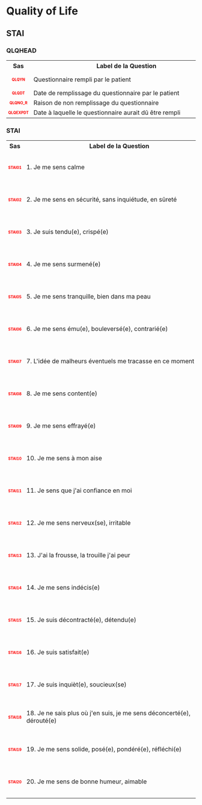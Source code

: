 # Quality of Life 
## STAI 
### QLQHEAD 

<table style='width:100%;'>
<tr>
<th style='width:50px; text-align:center;'><strong>Sas</strong></th>
<th style='width:600px; text-align:center;'><strong>&nbsp;&nbsp;&nbsp;&nbsp;&nbsp;&nbsp;&nbsp;&nbsp;&nbsp;&nbsp;&nbsp;&nbsp;&nbsp;&nbsp;&nbsp;&nbsp;&nbsp;&nbsp;&nbsp;&nbsp;&nbsp;&nbsp;&nbsp;&nbsp;&nbsp;&nbsp;&nbsp;&nbsp;&nbsp;&nbsp;&nbsp;&nbsp;&nbsp;&nbsp;&nbsp;&nbsp;&nbsp;&nbsp;&nbsp;Label&nbsp;de&nbsp;la&nbsp;Question&nbsp;&nbsp;&nbsp;&nbsp;&nbsp;&nbsp;&nbsp;&nbsp;&nbsp;&nbsp;&nbsp;&nbsp;&nbsp;&nbsp;&nbsp;&nbsp;&nbsp;&nbsp;&nbsp;&nbsp;&nbsp;&nbsp;&nbsp;&nbsp;&nbsp;&nbsp;&nbsp;&nbsp;&nbsp;&nbsp;&nbsp;&nbsp;&nbsp;&nbsp;&nbsp;&nbsp;&nbsp;&nbsp;&nbsp;</strong></th>
<th style='width:300px; text-align:center;'><strong>&nbsp;&nbsp;&nbsp;&nbsp;&nbsp;&nbsp;&nbsp;&nbsp;Check&nbsp;&nbsp;&nbsp;&nbsp;&nbsp;&nbsp;&nbsp;&nbsp;</strong></th>
<th style='width:300px; text-align:center;'><strong>&nbsp;&nbsp;&nbsp;&nbsp;&nbsp;&nbsp;&nbsp;&nbsp;Réponses&nbsp;possibles&nbsp;&nbsp;&nbsp;&nbsp;&nbsp;&nbsp;&nbsp;&nbsp;</strong></th>
</tr>
<tr>
 <tr> 
<td style='width:50px; text-align:center; color:red; font-size: 10px;'> <b> QLQYN </b></td> 
 <td style='width:600px; text-align:left;'> Questionnaire rempli par le patient</td>
 <td style='width:600px; text-align:left;'>   </td>
 <td style='width:300px; text-align:center;'> 🔘 1 - <b>Yes</b> <br>🔘 0 - <b>No</b> <br> </td> 
 </tr>
 <tr> 
<td style='width:50px; text-align:center; color:red; font-size: 10px;'> <b> QLQDT </b></td> 
 <td style='width:600px; text-align:left;'> Date de remplissage du questionnaire par le patient</td>
 <td style='width:600px; text-align:left;'>  <details> <summary>1 EditCheck </summary><table><tr><td> 5:[QLQHEAD.*][QLQDT]</td> </tr><tr> <td> <pre><code class='javascript'>#Action Expression 
[QLQHEAD][QLQYN] == '1'; 
#data Expression 
 
</code></pre> </td><td> This item is required.</td> </tr></table></details> </td>
 <td style='width:300px; text-align:center;'> 📅 DD/MM/YYYY  </td> 
 </tr>
 <tr> 
<td style='width:50px; text-align:center; color:red; font-size: 10px;'> <b> QLQNO_R </b></td> 
 <td style='width:600px; text-align:left;'> Raison de non remplissage du questionnaire</td>
 <td style='width:600px; text-align:left;'>  <details> <summary>1 EditCheck </summary><table><tr><td> 5:[QLQHEAD.*][QLQNO_R]</td> </tr><tr> <td> <pre><code class='javascript'>#Action Expression 
[QLQHEAD][QLQYN] == '0'; 
#data Expression 
 
</code></pre> </td><td> This item is required.</td> </tr></table></details> </td>
 <td style='width:300px; text-align:center;'> Char - 50 </td> 
 </tr>
 <tr> 
<td style='width:50px; text-align:center; color:red; font-size: 10px;'> <b> QLQEXPDT </b></td> 
 <td style='width:600px; text-align:left;'> Date à laquelle le questionnaire aurait dû être rempli</td>
 <td style='width:600px; text-align:left;'>  <details> <summary>1 EditCheck </summary><table><tr><td> 5:[QLQHEAD.*][QLQEXPDT]</td> </tr><tr> <td> <pre><code class='javascript'>#Action Expression 
[QLQHEAD][QLQYN] == '0'; 
#data Expression 
 
</code></pre> </td><td> This item is required.</td> </tr></table></details> </td>
 <td style='width:300px; text-align:center;'> 📅 DD/MM/YYYY  </td> 
 </tr>
</table>

### STAI 

<table style='width:100%;'>
<tr>
<th style='width:50px; text-align:center;'><strong>Sas</strong></th>
<th style='width:600px; text-align:center;'><strong>&nbsp;&nbsp;&nbsp;&nbsp;&nbsp;&nbsp;&nbsp;&nbsp;&nbsp;&nbsp;&nbsp;&nbsp;&nbsp;&nbsp;&nbsp;&nbsp;&nbsp;&nbsp;&nbsp;&nbsp;&nbsp;&nbsp;&nbsp;&nbsp;&nbsp;&nbsp;&nbsp;&nbsp;&nbsp;&nbsp;&nbsp;&nbsp;&nbsp;&nbsp;&nbsp;&nbsp;&nbsp;&nbsp;&nbsp;Label&nbsp;de&nbsp;la&nbsp;Question&nbsp;&nbsp;&nbsp;&nbsp;&nbsp;&nbsp;&nbsp;&nbsp;&nbsp;&nbsp;&nbsp;&nbsp;&nbsp;&nbsp;&nbsp;&nbsp;&nbsp;&nbsp;&nbsp;&nbsp;&nbsp;&nbsp;&nbsp;&nbsp;&nbsp;&nbsp;&nbsp;&nbsp;&nbsp;&nbsp;&nbsp;&nbsp;&nbsp;&nbsp;&nbsp;&nbsp;&nbsp;&nbsp;&nbsp;</strong></th>
<th style='width:300px; text-align:center;'><strong>&nbsp;&nbsp;&nbsp;&nbsp;&nbsp;&nbsp;&nbsp;&nbsp;Check&nbsp;&nbsp;&nbsp;&nbsp;&nbsp;&nbsp;&nbsp;&nbsp;</strong></th>
<th style='width:300px; text-align:center;'><strong>&nbsp;&nbsp;&nbsp;&nbsp;&nbsp;&nbsp;&nbsp;&nbsp;Réponses&nbsp;possibles&nbsp;&nbsp;&nbsp;&nbsp;&nbsp;&nbsp;&nbsp;&nbsp;</strong></th>
</tr>
<tr>
 <tr> 
<td style='width:50px; text-align:center; color:red; font-size: 10px;'> <b> STAI01 </b></td> 
 <td style='width:600px; text-align:left;'> 1. Je me sens calme</td>
 <td style='width:600px; text-align:left;'>   </td>
 <td style='width:300px; text-align:center;'> 🔘 1 - <b>Non</b> <br>🔘 2 - <b>Plutôt non</b> <br>🔘 3 - <b>Plutôt oui</b> <br>🔘 4 - <b>Oui</b> <br> </td> 
 </tr>
 <tr> 
<td style='width:50px; text-align:center; color:red; font-size: 10px;'> <b> STAI02 </b></td> 
 <td style='width:600px; text-align:left;'> 2. Je me sens en sécurité, sans inquiétude, en sûreté</td>
 <td style='width:600px; text-align:left;'>   </td>
 <td style='width:300px; text-align:center;'> 🔘 1 - <b>Non</b> <br>🔘 2 - <b>Plutôt non</b> <br>🔘 3 - <b>Plutôt oui</b> <br>🔘 4 - <b>Oui</b> <br> </td> 
 </tr>
 <tr> 
<td style='width:50px; text-align:center; color:red; font-size: 10px;'> <b> STAI03 </b></td> 
 <td style='width:600px; text-align:left;'> 3. Je suis tendu(e), crispé(e)</td>
 <td style='width:600px; text-align:left;'>   </td>
 <td style='width:300px; text-align:center;'> 🔘 1 - <b>Non</b> <br>🔘 2 - <b>Plutôt non</b> <br>🔘 3 - <b>Plutôt oui</b> <br>🔘 4 - <b>Oui</b> <br> </td> 
 </tr>
 <tr> 
<td style='width:50px; text-align:center; color:red; font-size: 10px;'> <b> STAI04 </b></td> 
 <td style='width:600px; text-align:left;'> 4. Je me sens surmené(e)</td>
 <td style='width:600px; text-align:left;'>   </td>
 <td style='width:300px; text-align:center;'> 🔘 1 - <b>Non</b> <br>🔘 2 - <b>Plutôt non</b> <br>🔘 3 - <b>Plutôt oui</b> <br>🔘 4 - <b>Oui</b> <br> </td> 
 </tr>
 <tr> 
<td style='width:50px; text-align:center; color:red; font-size: 10px;'> <b> STAI05 </b></td> 
 <td style='width:600px; text-align:left;'> 5. Je me sens tranquille, bien dans ma peau</td>
 <td style='width:600px; text-align:left;'>   </td>
 <td style='width:300px; text-align:center;'> 🔘 1 - <b>Non</b> <br>🔘 2 - <b>Plutôt non</b> <br>🔘 3 - <b>Plutôt oui</b> <br>🔘 4 - <b>Oui</b> <br> </td> 
 </tr>
 <tr> 
<td style='width:50px; text-align:center; color:red; font-size: 10px;'> <b> STAI06 </b></td> 
 <td style='width:600px; text-align:left;'> 6. Je me sens ému(e), bouleversé(e), contrarié(e)</td>
 <td style='width:600px; text-align:left;'>   </td>
 <td style='width:300px; text-align:center;'> 🔘 1 - <b>Non</b> <br>🔘 2 - <b>Plutôt non</b> <br>🔘 3 - <b>Plutôt oui</b> <br>🔘 4 - <b>Oui</b> <br> </td> 
 </tr>
 <tr> 
<td style='width:50px; text-align:center; color:red; font-size: 10px;'> <b> STAI07 </b></td> 
 <td style='width:600px; text-align:left;'> 7. L'idée de malheurs éventuels me tracasse en ce moment</td>
 <td style='width:600px; text-align:left;'>   </td>
 <td style='width:300px; text-align:center;'> 🔘 1 - <b>Non</b> <br>🔘 2 - <b>Plutôt non</b> <br>🔘 3 - <b>Plutôt oui</b> <br>🔘 4 - <b>Oui</b> <br> </td> 
 </tr>
 <tr> 
<td style='width:50px; text-align:center; color:red; font-size: 10px;'> <b> STAI08 </b></td> 
 <td style='width:600px; text-align:left;'> 8. Je me sens content(e)</td>
 <td style='width:600px; text-align:left;'>   </td>
 <td style='width:300px; text-align:center;'> 🔘 1 - <b>Non</b> <br>🔘 2 - <b>Plutôt non</b> <br>🔘 3 - <b>Plutôt oui</b> <br>🔘 4 - <b>Oui</b> <br> </td> 
 </tr>
 <tr> 
<td style='width:50px; text-align:center; color:red; font-size: 10px;'> <b> STAI09 </b></td> 
 <td style='width:600px; text-align:left;'> 9. Je me sens effrayé(e)</td>
 <td style='width:600px; text-align:left;'>   </td>
 <td style='width:300px; text-align:center;'> 🔘 1 - <b>Non</b> <br>🔘 2 - <b>Plutôt non</b> <br>🔘 3 - <b>Plutôt oui</b> <br>🔘 4 - <b>Oui</b> <br> </td> 
 </tr>
 <tr> 
<td style='width:50px; text-align:center; color:red; font-size: 10px;'> <b> STAI10 </b></td> 
 <td style='width:600px; text-align:left;'> 10. Je me sens à mon aise</td>
 <td style='width:600px; text-align:left;'>   </td>
 <td style='width:300px; text-align:center;'> 🔘 1 - <b>Non</b> <br>🔘 2 - <b>Plutôt non</b> <br>🔘 3 - <b>Plutôt oui</b> <br>🔘 4 - <b>Oui</b> <br> </td> 
 </tr>
 <tr> 
<td style='width:50px; text-align:center; color:red; font-size: 10px;'> <b> STAI11 </b></td> 
 <td style='width:600px; text-align:left;'> 11. Je sens que j'ai confiance en moi</td>
 <td style='width:600px; text-align:left;'>   </td>
 <td style='width:300px; text-align:center;'> 🔘 1 - <b>Non</b> <br>🔘 2 - <b>Plutôt non</b> <br>🔘 3 - <b>Plutôt oui</b> <br>🔘 4 - <b>Oui</b> <br> </td> 
 </tr>
 <tr> 
<td style='width:50px; text-align:center; color:red; font-size: 10px;'> <b> STAI12 </b></td> 
 <td style='width:600px; text-align:left;'> 12. Je me sens nerveux(se), irritable</td>
 <td style='width:600px; text-align:left;'>   </td>
 <td style='width:300px; text-align:center;'> 🔘 1 - <b>Non</b> <br>🔘 2 - <b>Plutôt non</b> <br>🔘 3 - <b>Plutôt oui</b> <br>🔘 4 - <b>Oui</b> <br> </td> 
 </tr>
 <tr> 
<td style='width:50px; text-align:center; color:red; font-size: 10px;'> <b> STAI13 </b></td> 
 <td style='width:600px; text-align:left;'> 13. J'ai la frousse, la trouille j'ai peur</td>
 <td style='width:600px; text-align:left;'>   </td>
 <td style='width:300px; text-align:center;'> 🔘 1 - <b>Non</b> <br>🔘 2 - <b>Plutôt non</b> <br>🔘 3 - <b>Plutôt oui</b> <br>🔘 4 - <b>Oui</b> <br> </td> 
 </tr>
 <tr> 
<td style='width:50px; text-align:center; color:red; font-size: 10px;'> <b> STAI14 </b></td> 
 <td style='width:600px; text-align:left;'> 14. Je me sens indécis(e)</td>
 <td style='width:600px; text-align:left;'>   </td>
 <td style='width:300px; text-align:center;'> 🔘 1 - <b>Non</b> <br>🔘 2 - <b>Plutôt non</b> <br>🔘 3 - <b>Plutôt oui</b> <br>🔘 4 - <b>Oui</b> <br> </td> 
 </tr>
 <tr> 
<td style='width:50px; text-align:center; color:red; font-size: 10px;'> <b> STAI15 </b></td> 
 <td style='width:600px; text-align:left;'> 15. Je suis décontracté(e), détendu(e)</td>
 <td style='width:600px; text-align:left;'>   </td>
 <td style='width:300px; text-align:center;'> 🔘 1 - <b>Non</b> <br>🔘 2 - <b>Plutôt non</b> <br>🔘 3 - <b>Plutôt oui</b> <br>🔘 4 - <b>Oui</b> <br> </td> 
 </tr>
 <tr> 
<td style='width:50px; text-align:center; color:red; font-size: 10px;'> <b> STAI16 </b></td> 
 <td style='width:600px; text-align:left;'> 16. Je suis satisfait(e)</td>
 <td style='width:600px; text-align:left;'>   </td>
 <td style='width:300px; text-align:center;'> 🔘 1 - <b>Non</b> <br>🔘 2 - <b>Plutôt non</b> <br>🔘 3 - <b>Plutôt oui</b> <br>🔘 4 - <b>Oui</b> <br> </td> 
 </tr>
 <tr> 
<td style='width:50px; text-align:center; color:red; font-size: 10px;'> <b> STAI17 </b></td> 
 <td style='width:600px; text-align:left;'> 17. Je suis inquièt(e), soucieux(se)</td>
 <td style='width:600px; text-align:left;'>   </td>
 <td style='width:300px; text-align:center;'> 🔘 1 - <b>Non</b> <br>🔘 2 - <b>Plutôt non</b> <br>🔘 3 - <b>Plutôt oui</b> <br>🔘 4 - <b>Oui</b> <br> </td> 
 </tr>
 <tr> 
<td style='width:50px; text-align:center; color:red; font-size: 10px;'> <b> STAI18 </b></td> 
 <td style='width:600px; text-align:left;'> 18. Je ne sais plus où j'en suis, je me sens déconcerté(e), dérouté(e)</td>
 <td style='width:600px; text-align:left;'>   </td>
 <td style='width:300px; text-align:center;'> 🔘 1 - <b>Non</b> <br>🔘 2 - <b>Plutôt non</b> <br>🔘 3 - <b>Plutôt oui</b> <br>🔘 4 - <b>Oui</b> <br> </td> 
 </tr>
 <tr> 
<td style='width:50px; text-align:center; color:red; font-size: 10px;'> <b> STAI19 </b></td> 
 <td style='width:600px; text-align:left;'> 19. Je me sens solide, posé(e), pondéré(e), réfléchi(e)</td>
 <td style='width:600px; text-align:left;'>   </td>
 <td style='width:300px; text-align:center;'> 🔘 1 - <b>Non</b> <br>🔘 2 - <b>Plutôt non</b> <br>🔘 3 - <b>Plutôt oui</b> <br>🔘 4 - <b>Oui</b> <br> </td> 
 </tr>
 <tr> 
<td style='width:50px; text-align:center; color:red; font-size: 10px;'> <b> STAI20 </b></td> 
 <td style='width:600px; text-align:left;'> 20. Je me sens de bonne humeur, aimable</td>
 <td style='width:600px; text-align:left;'>   </td>
 <td style='width:300px; text-align:center;'> 🔘 1 - <b>Non</b> <br>🔘 2 - <b>Plutôt non</b> <br>🔘 3 - <b>Plutôt oui</b> <br>🔘 4 - <b>Oui</b> <br> </td> 
 </tr>
</table>

